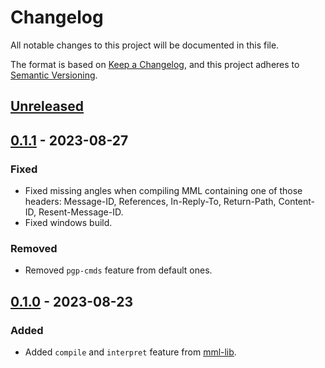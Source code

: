 # Changelog

All notable changes to this project will be documented in this file.

The format is based on [Keep a Changelog](https://keepachangelog.com/en/1.0.0/),
and this project adheres to [Semantic Versioning](https://semver.org/spec/v2.0.0.html).

## [Unreleased]

## [0.1.1] - 2023-08-27

### Fixed

- Fixed missing angles when compiling MML containing one of those headers: Message-ID, References, In-Reply-To, Return-Path, Content-ID, Resent-Message-ID.
- Fixed windows build.

### Removed

- Removed `pgp-cmds` feature from default ones.

## [0.1.0] - 2023-08-23

### Added

- Added `compile` and `interpret` feature from [mml-lib].

[mml-lib]: https://crates.io/crates/mml-lib

[Unreleased]: https://github.com/soywod/mml/compare/v0.1.1...master
[0.1.1]: https://github.com/soywod/mml/compare/v0.1.0...v0.1.1
[0.1.0]: https://github.com/soywod/mml/releases/tag/v0.1.0
